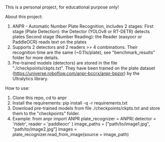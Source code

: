 This is a personal project, for educational purpose only!

About this project:
  1. ANPR - Automatic Number Plate Recognition, includes 2 stages:
     First stage (Plate Detection): the Detector (YOLOv8 or RT-DETR) detects plates
     Second stage (Number Reading): the Reader (easyocr or PaddleOCR) reads text on the plates
  2. Supports 2 detectors and 2 readers >> 4 combinations. Their recognition time are the same (~0.11s/plate), see "benchmark_results" folder for more details.
  3. Pre-trained models (detectors) are stored in the file "./checkpoints/ckpts.txt". They have been trained on the plate dataset (https://universe.roboflow.com/anpr-bccrx/anpr-bpzor) by the Ultralytics library.

How to use:
  1. Clone this repo, cd to anpr
  2. Install the requirements: pip install -q -r requirements.txt
  3. Download pre-trained models from file ./checkpoints/ckpts.txt and store them to the "checkpoints" folder.
  4. Example:
     from anpr import ANPR
     plate_recognizer = ANPR(
          detector = 'rtdetr',
          reader = 'paddleocr'
      )
     image_paths = ["path/to/image1.jpg", "path/to/image2.jpg"]
     images = plate_recognizer.read_from_image(source = image_path)
    
